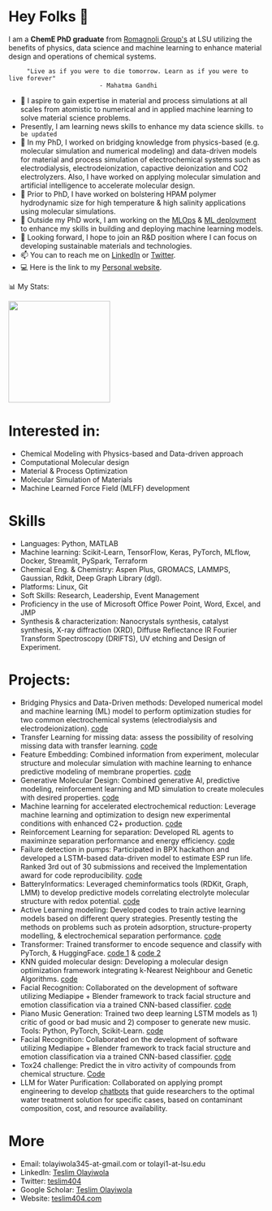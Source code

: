 # Hey Folks 👋
I am a **ChemE PhD graduate** from [Romagnoli Group's](https://pse.che.lsu.edu/) at LSU utilizing the benefits of physics, data science and machine learning to enhance material design and operations of chemical systems. 

         "Live as if you were to die tomorrow. Learn as if you were to live forever" 
                             - Mahatma Gandhi

- 🌱 I aspire to gain expertise in material and process simulations at all scales from atomistic to numerical and in applied machine learning to solve material science problems.
- Presently, I am learning news skills to enhance my data science skills. `to be updated`
- 👯 In my PhD, I worked on bridging knowledge from physics-based (e.g. molecular simulation and numerical modeling) and data-driven models for material and process simulation of electrochemical systems such as electrodialysis, electrodeionization, capactive deionization and CO2 electrolyzers. Also, I have worked on applying molecular simulation and artificial intelligence to accelerate molecular design.
- 🔭 Prior to PhD, I have worked on bolstering HPAM polymer hydrodynamic size for high temperature & high salinity applications using molecular simulations.
- 🌱 Outside my PhD work, I am working on the [MLOps](https://github.com/DataTalksClub/mlops-zoomcamp/tree/main) & [ML deployment](https://github.com/DataTalksClub/machine-learning-zoomcamp) to enhance my skills in building and deploying machine learning models.
- 🔭 Looking forward, I hope to join an R&D position where I can focus on developing sustainable materials and technologies.
- 📫 You can to reach me on [LinkedIn](https://www.linkedin.com/in/teslim-olayiwola-58a997123/) or [Twitter](https://twitter.com/teslim404).
- 💻 Here is the link to my [Personal website](https://teslim404.com/).

:bar_chart: My Stats: 

<a href="https://git.io/awesome-stats-card">
  <img height=200 align="center" src="https://awesome-github-stats.azurewebsites.net/user-stats/enthusiasticteslim?cardType=octocat&theme=tokyonight&preferLogin=true&card_width=320" />
</a>


# Interested in:
- Chemical Modeling with Physics-based and Data-driven approach
- Computational Molecular design
- Material & Process Optimization
- Molecular Simulation of Materials
- Machine Learned Force Field (MLFF) development

# Skills
- Languages: Python, MATLAB
- Machine learning: Scikit-Learn, TensorFlow, Keras, PyTorch, MLflow, Docker, Streamlit, PySpark, Terraform
- Chemical Eng. & Chemistry: Aspen Plus, GROMACS, LAMMPS, Gaussian, Rdkit, Deep Graph Library (dgl).
- Platforms: Linux, Git
- Soft Skills: Research, Leadership, Event Management
- Proficiency in the use of Microsoft Office Power Point, Word, Excel, and JMP
- Synthesis & characterization: Nanocrystals synthesis, catalyst synthesis, X-ray diffraction (XRD), Diffuse Reflectance IR Fourier Transform Spectroscopy (DRIFTS), UV etching and Design of Experiment.


# Projects:
- Bridging Physics and Data-Driven methods: Developed numerical model and machine learning (ML) model to perform optimization studies for two common electrochemical systems (electrodialysis and electrodeionization). [code](https://github.com/EnthusiasticTeslim/HybridEOS)
- Transfer Learning for missing data: assess the possibility of resolving missing data with transfer learning. [code](https://github.com/EnthusiasticTeslim/ImputeNet)
- Feature Embedding: Combined information from experiment, molecular structure and molecular simulation with machine learning to enhance predictive modeling of membrane properties. [code](https://github.com/ghisha1/ACTC_MD_ML)
- Generative Molecular Design: Combined generative AI, predictive modeling, reinforcement learning and MD simulation to create molecules with desired properties. [code](https://github.com/mnnad/Generative_AI_surfactants_molecules)
- Machine learning for accelerated electrochemical reduction: Leverage machine learning and optimization to design new experimental conditions with enhanced C2+ production. [code](https://github.com/EnthusiasticTeslim/ReductElectro)
- Reinforcement Learning for separation: Developed RL agents to maximinze separation performance and energy efficiency. [code](https://github.com/EnthusiasticTeslim/separationML)
- Failure detection in pumps: Participated in BPX hackathon and developed a LSTM-based data-driven model to estimate ESP run life. Ranked 3rd out of 30 submissions and received the Implementation award for code reproducibility. [code](https://github.com/EnthusiasticTeslim/JTK-Challenge)
- BatteryInformatics: Leveraged cheminformatics tools (RDKit, Graph, LMM) to develop predictive models correlating electrolyte molecular structure with redox potential. [code](https://github.com/EnthusiasticTeslim/BatteryInformatics)
- Active Learning modeling: Developed codes to train active learning models based on different query strategies. Presently testing the methods on problems such as protein adsorption, structure-property modelling, & electrochemical separation performance. [code](https://github.com/EnthusiasticTeslim/ActiveLearner)
- Transformer: Trained  transformer to encode sequence and classify with PyTorch, & HuggingFace. [code 1](https://github.com/EnthusiasticTeslim/SolutionTransformer) & [code 2](https://github.com/EnthusiasticTeslim/CSC7343-FinalProject/tree/master) 
- KNN guided molecular design: Developing a molecular design optimization framework integrating k-Nearest Neighbour and Genetic Algorithms. [code](https://github.com/EnthusiasticTeslim/knnGuidedDesign)
- Facial Recognition: Collaborated on the development of software utilizing Mediapipe + Blender framework to track facial structure and emotion classification via a trained CNN-based classifier. [code](https://github.com/EnthusiasticTeslim/PianoGen)
- Piano Music Generation: Trained two deep learning LSTM models as 1) critic of good or bad music and 2) composer to generate new music. Tools: Python, PyTorch, Scikit-Learn. [code](https://github.com/EnthusiasticTeslim/PianoGen)
- Facial Recognition: Collaborated on the development of software utilizing Mediapipe + Blender framework to track facial structure and emotion classification via a trained CNN-based classifier. [code](https://github.com/EnthusiasticTeslim/PianoGen)
- Tox24 challenge: Predict the in vitro activity of compounds from chemical structure. [Code](https://github.com/EnthusiasticTeslim/tox24competition)
- LLM for Water Purification: Collaborated on applying prompt engineering to develop [chatbots](https://github.com/ViktoriiaBaib/WaterLLM) that guide researchers to the optimal water treatment solution for specific cases, based on contaminant composition, cost, and resource availability.



# More
+ Email: tolayiwola345-at-gmail.com or tolayi1-at-lsu.edu
+ LinkedIn: [Teslim Olayiwola](https://www.linkedin.com/in/teslim-olayiwola-58a997123/)
+ Twitter: [teslim404](https://twitter.com/teslim404)
+ Google Scholar: [Teslim Olayiwola](https://scholar.google.com/citations?user=ao5QlMgAAAAJ&hl=en)
+ Website: [teslim404.com](https://teslim404.com/) 

